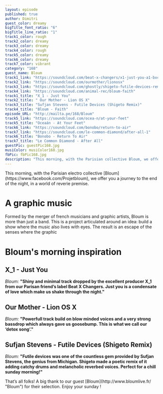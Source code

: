 ```yaml
---
layout: episode
published: true
author: Dimitri
guest_color: dreamy
bigTitle_font_ratio: "6"
bigTitle_line_ratio: "1"
track1_color: rough
track2_color: dreamy
track3_color: dreamy
track4_color: rough
track5_color: dreamy
track6_color: dreamy
track7_color: vibrant
category: "168"
guest_name: Bloum
track1_link: "https://soundcloud.com/beat-x-changers/x1-just-you-a1-bxc001"
track2_link: "https://soundcloud.com/ourmother/lionosx"
track3_link: "https://soundcloud.com/ghostly/shigeto-futile-devices-remix"
track4_link: "https://soundcloud.com/animal-rec/bloum-faith"
track1_title: "X_1 - Just You"
track2_title: " Our Mother - Lion OS X"
track3_title: "Sufjan Stevens - Futile Devices (Shigeto Remix)"
track4_title: "Bloum - Faith"
episode_URL: "http://mailta.pe/168/Bloum"
track5_link: "https://soundcloud.com/ocea-n/at-your-feet"
track5_title: "Oceaán - At Your Feet"
track6_link: "https://soundcloud.com/bonobo/return-to-air"
track7_link: "https://soundcloud.com/le-common-diamond/after-all-1"
track6_title: "Bonobo - Return To Air"
track7_title: "Le Common Diamond - After All"
guestPic: guestPic168.jpg
musiColor: musiColor168.jpg
fbPic: fbPic168.jpg
description: "This morning, with the Parisian collective Bloum, we offer you a journey to the end of the night, in a world of reverie premise."
---
```


<p id="introduction">This morning, with the Parisian electro collective [Bloum](https://www.facebook.com/Projetbloum), we offer you a journey to the end of the night, in a world of reverie premise. </p>

# A graphic music

Formed by the merger of french musicians and graphic artists, Bloum is more than just a band. This is a project articulated around an idea: build a show where the music also lives with eyes. The result is an escape of the senses where the graphic

# Bloum's morning inspiration
 
## X_1 - Just You
_Bloum:_ **"**Shiny and minimal track dropped by the excellent producer X_1 from our Parisan friend’s label Beat X Changers. Just you is a condensate of love which make us shake through the night.**"**
 
## Our Mother - Lion OS X
_Bloum:_ **"**Powerfull track build on blow minded voices and a very strong bassdrop which always gave us goosebump. This is what we call our ‘detox song’.**"**
 
## Sufjan Stevens - Futile Devices (Shigeto Remix)
_Bloum:_ **"**Futile devices was one of the countless gem provided by Sufjan Stevens, the genius from Michigan. Shigeto made a poetic remix of it adding catchy drums and melancholic reverbed voices. Perfect for a chill sunday morning!**"** 
 
<p id="outroduction">
That’s all folks! A big thank to our guest [Bloum](http://www.bloumlive.fr/ "Bloum") for their selection. Enjoy your sunday !
</p>